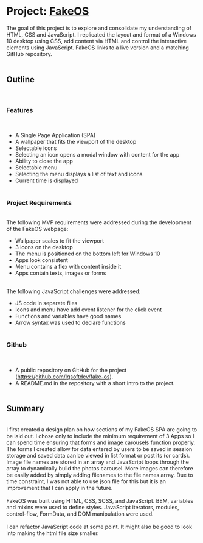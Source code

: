 # Project: <a href="https://lgsoftdev.github.io/fake-os/" target="blank">FakeOS</a>

The goal of this project is to explore and consolidate my understanding of HTML, CSS and JavaScript. I replicated the layout and format of a Windows 10 desktop using CSS, add content via HTML and control the interactive elements using JavaScript. FakeOS links to a live version and a matching GitHub repository.
<br><br>

## Outline

<br>

### Features

<br>

- A Single Page Application (SPA)
- A wallpaper that fits the viewport of the desktop
- Selectable icons
- Selecting an icon opens a modal window with content for the app
- Ability to close the app
- Selectable menu
- Selecting the menu displays a list of text and icons
- Current time is displayed
  <br><br>

### Project Requirements

<br>
The following MVP requirements were addressed during the development of the FakeOS webpage:

- Wallpaper scales to fit the viewport
- 3 icons on the desktop
- The menu is positioned on the bottom left for Windows 10
- Apps look consistent
- Menu contains a flex with content inside it
- Apps contain texts, images or forms
  <br><br>

The following JavaScript challenges were addressed:

- JS code in separate files
- Icons and menu have add event listener for the click event
- Functions and variables have good names
- Arrow syntax was used to declare functions
  <br><br>

### Github

<br>

- A public repository on GitHub for the project (https://github.com/lgsoftdev/fake-os).
- A README.md in the repository with a short intro to the project.
  <br><br>

## Summary

<br>
I first created a design plan on how sections of my FakeOS SPA are going to be laid out. I chose only to include the minimum requirement of 3 Apps so I can spend time ensuring that forms and image carousels function properly. The forms I created allow for data entered by users to be saved in session storage and saved data can be viewed in list format or post its (or cards). Image file names are stored in an array and JavaScript loops through the array to dynamically build the photos carousel. More images can therefore be easily added by simply adding filenames to the file names array. Due to time constraint, I was not able to use json file for this but it is an improvement that I can apply in the future.  
<br><br>
FakeOS was built using HTML, CSS, SCSS, and JavaScript. BEM, variables and mixins were used to define styles. JavaScript iterators, modules, control-flow, FormData, and DOM manipulation were used.
<br><br>
I can refactor JavaScript code at some point. It might also be good to look into making the html file size smaller. 
<br><br>
